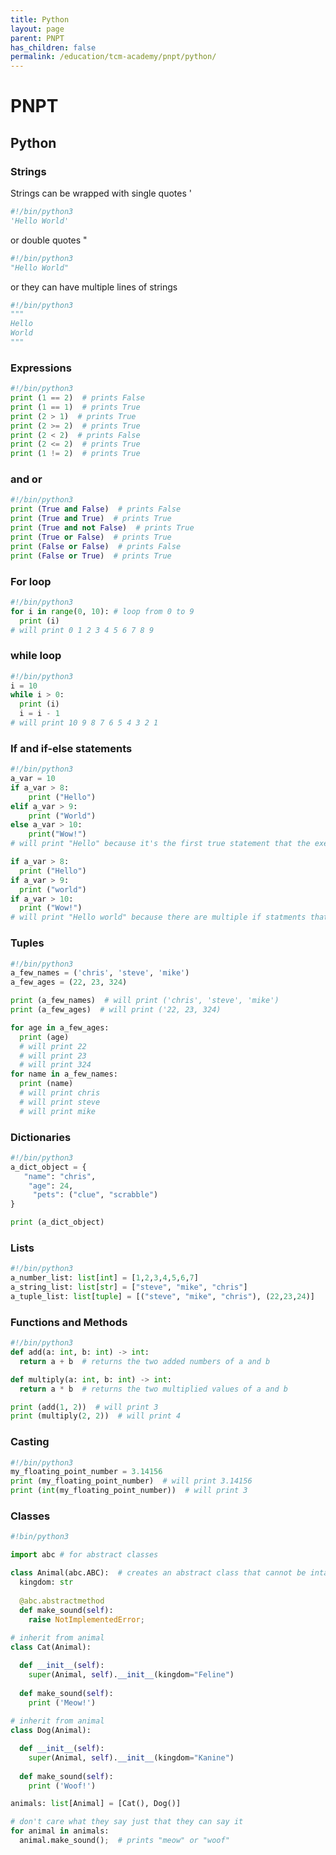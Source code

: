 ```yaml
---
title: Python
layout: page
parent: PNPT
has_children: false
permalink: /education/tcm-academy/pnpt/python/
---
```


# PNPT

## Python

### Strings

Strings can be wrapped with single quotes ' 

```python
#!/bin/python3
'Hello World'
```

or double quotes "

```python
#!/bin/python3
"Hello World"
```

or they can have multiple lines of strings

```python
#!/bin/python3
"""
Hello
World
"""
```

### Expressions

```python
#!/bin/python3
print (1 == 2)  # prints False
print (1 == 1)  # prints True
print (2 > 1)  # prints True
print (2 >= 2)  # prints True
print (2 < 2)  # prints False
print (2 <= 2)  # prints True
print (1 != 2)  # prints True
```

### and or

```python
#!/bin/python3
print (True and False)  # prints False
print (True and True)  # prints True
print (True and not False)  # prints True
print (True or False)  # prints True
print (False or False)  # prints False
print (False or True)  # prints True
```

### For loop

```python
#!/bin/python3
for i in range(0, 10): # loop from 0 to 9
  print (i)
# will print 0 1 2 3 4 5 6 7 8 9
```

### while loop

```python
#!/bin/python3
i = 10
while i > 0:
  print (i)
  i = i - 1
# will print 10 9 8 7 6 5 4 3 2 1
```

### If and if-else statements

```python
#!/bin/python3
a_var = 10
if a_var > 8:
    print ("Hello")
elif a_var > 9:
    print ("World")
else a_var > 10:
    print("Wow!")
# will print "Hello" because it's the first true statement that the execution came upon

if a_var > 8:
  print ("Hello")
if a_var > 9:
  print ("world")
if a_var > 10:
  print ("Wow!")
# will print "Hello world" because there are multiple if statments that are true here
```

### Tuples

```python
#!/bin/python3
a_few_names = ('chris', 'steve', 'mike')
a_few_ages = (22, 23, 324)

print (a_few_names)  # will print ('chris', 'steve', 'mike')
print (a_few_ages)  # will print ('22, 23, 324)

for age in a_few_ages:
  print (age)
  # will print 22
  # will print 23
  # will print 324
for name in a_few_names:
  print (name)
  # will print chris
  # will print steve
  # will print mike
```

### Dictionaries

```python
#!/bin/python3
a_dict_object = {
   "name": "chris",
    "age": 24,
     "pets": ("clue", "scrabble")
}

print (a_dict_object)
```

### Lists

```python
#!/bin/python3
a_number_list: list[int] = [1,2,3,4,5,6,7]
a_string_list: list[str] = ["steve", "mike", "chris"]
a_tuple_list: list[tuple] = [("steve", "mike", "chris"), (22,23,24)]
```

### Functions and Methods

```python
#!/bin/python3
def add(a: int, b: int) -> int:
  return a + b  # returns the two added numbers of a and b

def multiply(a: int, b: int) -> int:
  return a * b  # returns the two multiplied values of a and b

print (add(1, 2))  # will print 3
print (multiply(2, 2))  # will print 4
```

### Casting

```python
#!/bin/python3
my_floating_point_number = 3.14156
print (my_floating_point_number)  # will print 3.14156
print (int(my_floating_point_number))  # will print 3
```

### Classes

```python
#!bin/python3

import abc # for abstract classes

class Animal(abc.ABC):  # creates an abstract class that cannot be intantiated on it's own
  kingdom: str
  
  @abc.abstractmethod
  def make_sound(self):
    raise NotImplementedError;
  
# inherit from animal
class Cat(Animal):

  def __init__(self):
    super(Animal, self).__init__(kingdom="Feline")
    
  def make_sound(self):
    print ('Meow!')
    
# inherit from animal
class Dog(Animal):

  def __init__(self):
    super(Animal, self).__init__(kingdom="Kanine")
    
  def make_sound(self):
    print ('Woof!')

animals: list[Animal] = [Cat(), Dog()]

# don't care what they say just that they can say it
for animal in animals:
  animal.make_sound();  # prints "meow" or "woof"
```
